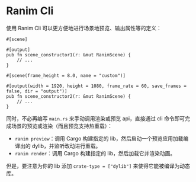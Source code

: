 # Ranim Cli

使用 Ranim Cli 可以更方便地进行场景地预览、输出属性等的定义：

```rust,ignore
#[scene]

#[output]
pub fn scene_constructor1(r: &mut RanimScene) {
    // ...
}

#[scene(frame_height = 8.0, name = "custom")]

#[output(width = 1920, height = 1080, frame_rate = 60, save_frames = false, dir = "output")]
pub fn scene_constructor2(r: &mut RanimScene) {
    // ...
}
```

同时，不必再编写 `main.rs` 来手动调用渲染或预览 api，直接通过 cli 命令即可完成场景的预览或渲染（而且预览支持热重载）：
- `ranim preview`：调用 Cargo 构建指定的 lib，然后启动一个预览应用加载编译出的 dylib，并监听改动进行重载。
- `ranim render`：调用 Cargo 构建指定的 lib，然后加载它并渲染动画。

但是，要注意为你的 lib 添加 `crate-type = ["dylib"]` 来使得它能被编译为动态库。